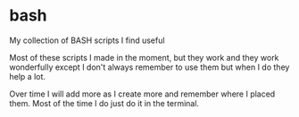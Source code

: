 # bash
My collection of BASH scripts I find useful

Most of these scripts I made in the moment, but they work and they work wonderfully except I don't always remember to use them but when I do they help a lot.

Over time I will add more as I create more and remember where I placed them. Most of the time I do just do it in the terminal.
